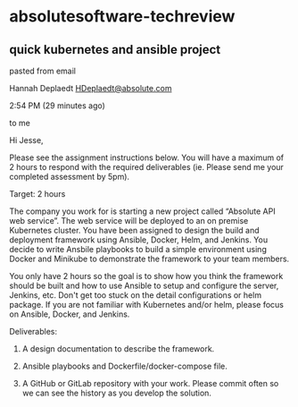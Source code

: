 # absolutesoftware-techreview
quick kubernetes and ansible project
---


pasted from email

Hannah Deplaedt <HDeplaedt@absolute.com>
	
2:54 PM (29 minutes ago)
	
to me

Hi Jesse,

 

Please see the assignment instructions below. You will have a maximum of 2 hours to respond with the required deliverables (ie. Please send me your completed assessment by 5pm).

 

Target: 2 hours

 

The company you work for is starting a new project called “Absolute API web service”. The web service will be deployed to an on premise Kubernetes cluster. You have been assigned to design the build and deployment framework using Ansible, Docker, Helm, and Jenkins. You decide to write Ansbile playbooks to build a simple environment using Docker and Minikube to demonstrate the framework to your team members.

 

You only have 2 hours so the goal is to show how you think the framework should be built and how to use Ansible to setup and configure the server, Jenkins, etc. Don't get too stuck on the detail configurations or helm package. If you are not familiar with Kubernetes and/or helm, please focus on Ansible, Docker, and Jenkins.

 

Deliverables:

1.    A design documentation to describe the framework.

2.    Ansible playbooks and Dockerfile/docker-compose file.

3.    A GitHub or GitLab repository with your work. Please commit often so we can see the history as you develop the solution.



